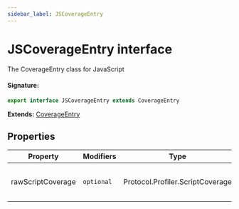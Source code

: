 ```yaml
---
sidebar_label: JSCoverageEntry
---
```


# JSCoverageEntry interface

The CoverageEntry class for JavaScript

#### Signature:

```typescript
export interface JSCoverageEntry extends CoverageEntry
```

**Extends:** [CoverageEntry](./puppeteer.coverageentry.md)

## Properties

| Property          | Modifiers             | Type                             | Description                   | Default |
| ----------------- | --------------------- | -------------------------------- | ----------------------------- | ------- |
| rawScriptCoverage | <code>optional</code> | Protocol.Profiler.ScriptCoverage | Raw V8 script coverage entry. |         |
